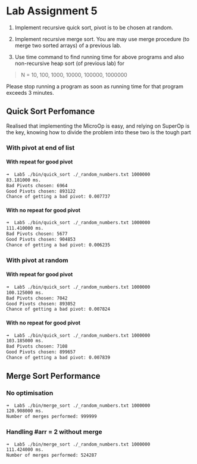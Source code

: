 # Lab Assignment 5

1. Implement recursive quick sort, pivot is to be chosen at random.

2. Implement recursive merge sort. You are may use merge procedure (to merge two sorted arrays) of a previous lab.

3. Use time command to find running time for above programs and also non-recursive heap sort (of previous lab) for

> N = 10, 100, 1000, 10000, 100000, 1000000

Please stop running a program as soon as running time for that program exceeds 3 minutes.

## Quick Sort Perfomance

Realised that implementing the MicroOp is easy, and relying on SuperOp is the key, knowing how to divide the problem into these two is the tough part

### With pivot at end of list

#### With repeat for good pivot

```bash
➜  Lab5 ./bin/quick_sort ./_random_numbers.txt 1000000
83.181000 ms.
Bad Pivots chosen: 6964
Good Pivots chosen: 893122
Chance of getting a bad pivot: 0.007737
```

#### With no repeat for good pivot

```bash
➜  Lab5 ./bin/quick_sort ./_random_numbers.txt 1000000
111.410000 ms.
Bad Pivots chosen: 5677
Good Pivots chosen: 904853
Chance of getting a bad pivot: 0.006235
```

### With pivot at random

#### With repeat for good pivot

```bash
➜  Lab5 ./bin/quick_sort ./_random_numbers.txt 1000000
100.125000 ms.
Bad Pivots chosen: 7042
Good Pivots chosen: 893052
Chance of getting a bad pivot: 0.007824
```

#### With no repeat for good pivot

```bash
➜  Lab5 ./bin/quick_sort ./_random_numbers.txt 1000000
103.185000 ms.
Bad Pivots chosen: 7108
Good Pivots chosen: 899657
Chance of getting a bad pivot: 0.007839
```

## Merge Sort Performance

### No optimisation

```bash
➜  Lab5 ./bin/merge_sort ./_random_numbers.txt 1000000
120.908000 ms.
Number of merges performed: 999999
```

### Handling #arr = 2 without merge

```bash
➜  Lab5 ./bin/merge_sort ./_random_numbers.txt 1000000
111.424000 ms.
Number of merges performed: 524287
```
